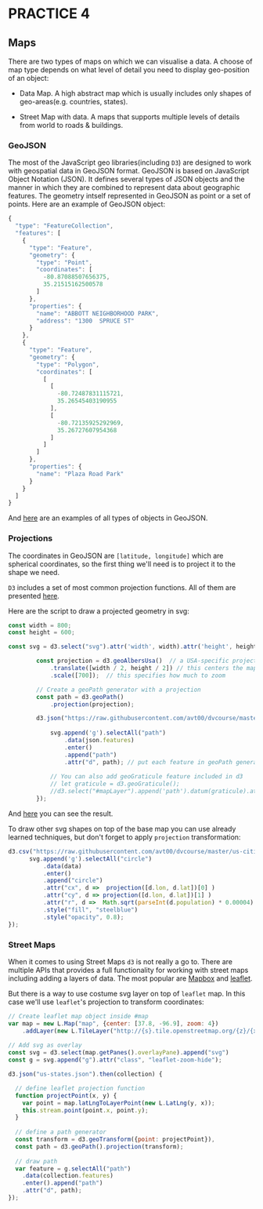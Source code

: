 # PRACTICE 4

## Maps

There are two types of maps on which we can visualise a data. A choose of map type depends on what level of detail you need to display 
geo-position of an object:

- Data Map. A high abstract map which is usually includes only shapes of geo-areas(e.g. countries, states). 

- Street Map with data. A maps that supports multiple levels of details from world to roads & buildings.

### GeoJSON

The most of the JavaScript geo libraries(including `D3`) are designed to work with geospatial data in GeoJSON format. 
GeoJSON is based on JavaScript Object Notation (JSON). It defines several types of JSON objects 
and the manner in which they are combined to represent data about geographic features. The geometry intself represented in GeoJSON
as point or a set of points. 
Here are an example of GeoJSON object:

```JavaScript
{
  "type": "FeatureCollection",
  "features": [
    {
      "type": "Feature",
      "geometry": {
        "type": "Point",
        "coordinates": [
          -80.87088507656375,
          35.21515162500578
        ]
      },
      "properties": {
        "name": "ABBOTT NEIGHBORHOOD PARK",
        "address": "1300  SPRUCE ST"
      }
    },
    {
      "type": "Feature",
      "geometry": {
        "type": "Polygon",
        "coordinates": [
          [
            [
              -80.72487831115721,
              35.26545403190955
            ],
            [
              -80.72135925292969,
              35.26727607954368
            ]
          ]
        ]
      },
      "properties": {
        "name": "Plaza Road Park"
      }
    }
  ]
}
```
And [here](https://codepen.io/anon/pen/boKBXB?editors=0010) are an examples of all types of objects in GeoJSON.

### Projections

The coordinates in GeoJSON are `[latitude, longitude]` which are spherical coordinates, so the first thing we'll need is to project it
to the shape we need.

`D3` includes a set of most common projection functions. All of them are presented [here](https://github.com/d3/d3-geo-projection#projections).

Here are the script to draw a projected geometry in svg:
```JavaScript
const width = 800;
const height = 600;

const svg = d3.select("svg").attr('width', width).attr('height', height);

        const projection = d3.geoAlbersUsa()  // a USA-specific projection (that deals with Hawaii / Alaska)
            .translate([width / 2, height / 2]) // this centers the map in center of SVG element
            .scale([700]);  // this specifies how much to zoom

        // Create a geoPath generator with a projection
        const path = d3.geoPath()
            .projection(projection);

        d3.json("https://raw.githubusercontent.com/avt00/dvcourse/master/us-states.json").then(function (json) {
            
            svg.append('g').selectAll("path")
                .data(json.features)
                .enter()
                .append("path")
                .attr("d", path); // put each feature in geoPath generator
            
            // You can also add geoGraticule feature included in d3
            // let graticule = d3.geoGraticule();
            //d3.select("#mapLayer").append('path').datum(graticule).attr('class', "grat").attr('d', path).attr('fill', 'none');
        });
```
And [here](https://codepen.io/anon/pen/MEXJQP?editors=1000) you can see the result.

To draw other svg shapes on top of the base map you can use already learned techniques, but don't forget to apply `projection` transformation:
```JavaScript
d3.csv("https://raw.githubusercontent.com/avt00/dvcourse/master/us-cities.csv", function (data) {
      svg.append('g').selectAll("circle")
          .data(data)
          .enter()
          .append("circle")
          .attr("cx", d =>  projection([d.lon, d.lat])[0] )
          .attr("cy", d => projection([d.lon, d.lat])[1] )
          .attr("r", d =>  Math.sqrt(parseInt(d.population) * 0.00004) )
          .style("fill", "steelblue")
          .style("opacity", 0.8);
});
```

### Street Maps

When it comes to using Street Maps `d3` is not really a go to. There are multiple APIs that provides a full functionality for
working with street maps including adding a layers of data. The most popular are [Mapbox](https://www.mapbox.com/maps/) and
[leaflet](https://leafletjs.com/).

But there is a way to use costume svg layer on top of `leaflet` map. In this case we'll use `leaflet`'s projection to transform coordinates:
```JavaScript
// Create leaflet map object inside #map
var map = new L.Map("map", {center: [37.8, -96.9], zoom: 4})
    .addLayer(new L.TileLayer("http://{s}.tile.openstreetmap.org/{z}/{x}/{y}.png"));
    
// Add svg as overlay
const svg = d3.select(map.getPanes().overlayPane).append("svg")
const g = svg.append("g").attr("class", "leaflet-zoom-hide");

d3.json("us-states.json").then(collection) {

  // define leaflet projection function
  function projectPoint(x, y) {
    var point = map.latLngToLayerPoint(new L.LatLng(y, x));
    this.stream.point(point.x, point.y);
  }
  
  // define a path generator
  const transform = d3.geoTransform({point: projectPoint}),
  const path = d3.geoPath().projection(transform);
  
  // draw path
  var feature = g.selectAll("path")
    .data(collection.features)
    .enter().append("path")
    .attr("d", path);
});
```



